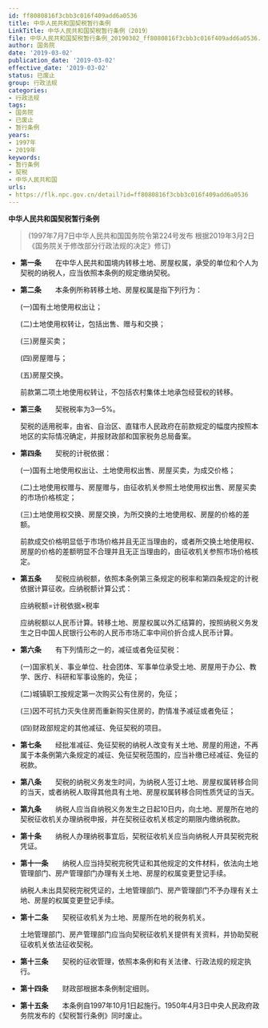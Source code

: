 ```yaml
---
id: ff8080816f3cbb3c016f409add6a0536
title: 中华人民共和国契税暂行条例
LinkTitle: 中华人民共和国契税暂行条例（2019）
file: 中华人民共和国契税暂行条例_20190302_ff8080816f3cbb3c016f409add6a0536.docx
author: 国务院
date: '2019-03-02'
publication_date: '2019-03-02'
effective_date: '2019-03-02'
status: 已废止
group: 行政法规
categories:
- 行政法规
tags:
- 国务院
- 已废止
- 暂行条例
years:
- 1997年
- 2019年
keywords:
- 暂行条例
- 契税
- 中华人民共和国
urls:
- https://flk.npc.gov.cn/detail?id=ff8080816f3cbb3c016f409add6a0536
---
```


**中华人民共和国契税暂行条例**

> (1997年7月7日中华人民共和国国务院令第224号发布 根据2019年3月2日《国务院关于修改部分行政法规的决定》修订)

- **第一条**　　在中华人民共和国境内转移土地、房屋权属，承受的单位和个人为契税的纳税人，应当依照本条例的规定缴纳契税。

- **第二条**　　本条例所称转移土地、房屋权属是指下列行为：

  (一)国有土地使用权出让；

  (二)土地使用权转让，包括出售、赠与和交换；

  (三)房屋买卖；

  (四)房屋赠与；

  (五)房屋交换。

  前款第二项土地使用权转让，不包括农村集体土地承包经营权的转移。

- **第三条**　　契税税率为3—5%。

  契税的适用税率，由省、自治区、直辖市人民政府在前款规定的幅度内按照本地区的实际情况确定，并报财政部和国家税务总局备案。

- **第四条**　　契税的计税依据：

  (一)国有土地使用权出让、土地使用权出售、房屋买卖，为成交价格；

  (二)土地使用权赠与、房屋赠与，由征收机关参照土地使用权出售、房屋买卖的市场价格核定；

  (三)土地使用权交换、房屋交换，为所交换的土地使用权、房屋的价格的差额。

  前款成交价格明显低于市场价格并且无正当理由的，或者所交换土地使用权、房屋的价格的差额明显不合理并且无正当理由的，由征收机关参照市场价格核定。

- **第五条**　　契税应纳税额，依照本条例第三条规定的税率和第四条规定的计税依据计算征收。应纳税额计算公式：

  应纳税额=计税依据×税率

  应纳税额以人民币计算。转移土地、房屋权属以外汇结算的，按照纳税义务发生之日中国人民银行公布的人民币市场汇率中间价折合成人民币计算。

- **第六条**　　有下列情形之一的，减征或者免征契税：

  (一)国家机关、事业单位、社会团体、军事单位承受土地、房屋用于办公、教学、医疗、科研和军事设施的，免征；

  (二)城镇职工按规定第一次购买公有住房的，免征；

  (三)因不可抗力灭失住房而重新购买住房的，酌情准予减征或者免征；

  (四)财政部规定的其他减征、免征契税的项目。

- **第七条**　　经批准减征、免征契税的纳税人改变有关土地、房屋的用途，不再属于本条例第六条规定的减征、免征契税范围的，应当补缴已经减征、免征的税款。

- **第八条**　　契税的纳税义务发生时间，为纳税人签订土地、房屋权属转移合同的当天，或者纳税人取得其他具有土地、房屋权属转移合同性质凭证的当天。

- **第九条**　　纳税人应当自纳税义务发生之日起10日内，向土地、房屋所在地的契税征收机关办理纳税申报，并在契税征收机关核定的期限内缴纳税款。

- **第十条**　　纳税人办理纳税事宜后，契税征收机关应当向纳税人开具契税完税凭证。

- **第十一条**　　纳税人应当持契税完税凭证和其他规定的文件材料，依法向土地管理部门、房产管理部门办理有关土地、房屋的权属变更登记手续。

  纳税人未出具契税完税凭证的，土地管理部门、房产管理部门不予办理有关土地、房屋的权属变更登记手续。

- **第十二条**　　契税征收机关为土地、房屋所在地的税务机关。

  土地管理部门、房产管理部门应当向契税征收机关提供有关资料，并协助契税征收机关依法征收契税。

- **第十三条**　　契税的征收管理，依照本条例和有关法律、行政法规的规定执行。

- **第十四条**　　财政部根据本条例制定细则。

- **第十五条**　　本条例自1997年10月1日起施行。1950年4月3日中央人民政府政务院发布的《契税暂行条例》同时废止。
